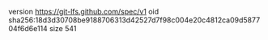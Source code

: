 version https://git-lfs.github.com/spec/v1
oid sha256:18d3d30708be9188706313d42527d7f98c004e20c4812ca09d587704f6d6e114
size 541
